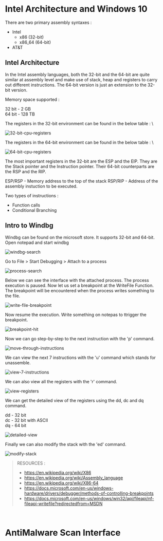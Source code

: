 # Intel Architecture and Windows 10

There are two primary assembly syntaxes :

- Intel
  - x86 (32-bit)
  - x86_64 (64-bit)
- AT&T

## Intel Architecture

In the Intel assembly languages, both the 32-bit and the 64-bit are quite similar at assembly level and make use of stack, heap and registers to carry out different instructions. The 64-bit version is just an extension to the 32-bit version.

Memory space supported :

32 bit - 2 GB \
64 bit - 128 TB

The registers in the 32-bit environment can be found in the below table : \

![32-bit-cpu-registers](./images/Windbg/32-bit.png)

The registers in the 64-bit environment can be found in the below table : \

![64-bit-cpu-registers](./images/Windbg/64-bit.png)

The most important registers in the 32-bit are the ESP and the EIP. They are the Stack pointer and the Instruction pointer. Their 64-bit counterparts are the RSP and the RIP.

ESP/RSP - Memory address to the top of the stack
RSP/RIP - Address of the assembly instuction to be executed.

Two types of instructions :

- Function calls
- Conditional Branching

## Intro to Windbg

Windbg can be found on the microsoft store. It supports 32-bit and 64-bit. Open notepad and start windbg

![windbg-search](./images/Windbg/windbg-search.png)

Go to File > Start Debugging > Attach to a process

![process-search](./images/Windbg/search-process.png)

Below we can see the interface with the attached process. The process execution is paused. Now let us set a breakpoint at the WriteFile Function. The breakpoint will be encountered when the process writes something to the file.

![write-file-breakpoint](./images/Windbg/create-breakpoint.png)

Now resume the execution. Write something on notepas to ttrigger the breakpoint.

![breakpoint-hit](./images/Windbg/breakpoint-hit.png)

Now we can go step-by-step to the next instruction with the 'p' command.

![move-through-instructions](./images/Windbg/move-through-instructions.png)

We can view the next 7 instructions with the 'u' command which stands for unassemble.

![view-7-instructions](./images/Windbg/view-7-instructions.png)

We can also view all the registers with the 'r' command.

![view-registers](./images/Windbg/view-registers.png)

We can get the detailed view of the registers using the dd, dc and dq command.

dd - 32 bit \
dc - 32 bit with ASCII \
dq - 64 bit

![detailed-view](./images/Windbg/detailed-view.png)

Finally we can also modify the stack with the 'ed' command.

![modify-stack](./images/Windbg/modify-stack.png)

> RESOURCES :
>
> - https://en.wikipedia.org/wiki/X86
> - https://en.wikipedia.org/wiki/Assembly_language
> - https://en.wikipedia.org/wiki/X86-64
> - https://docs.microsoft.com/en-us/windows-hardware/drivers/debugger/methods-of-controlling-breakpoints
> - https://docs.microsoft.com/en-us/windows/win32/api/fileapi/nf-fileapi-writefile?redirectedfrom=MSDN

&nbsp;

# AntiMalware Scan Interface
